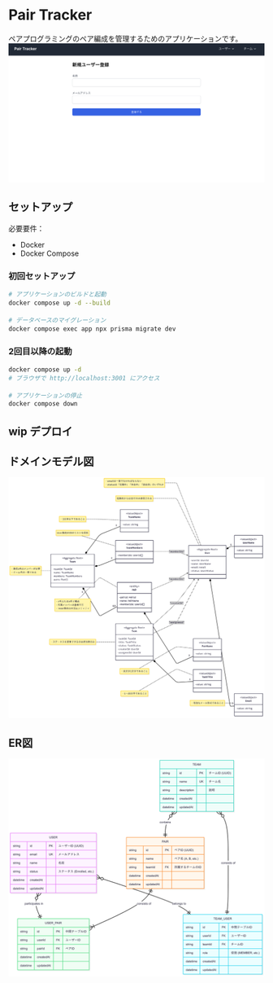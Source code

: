 # Pair Tracker

ペアプログラミングのペア編成を管理するためのアプリケーションです。
![Top Page](.github/images/register_page.png)

## セットアップ
必要要件：
- Docker
- Docker Compose


### 初回セットアップ
```bash
# アプリケーションのビルドと起動
docker compose up -d --build

# データベースのマイグレーション
docker compose exec app npx prisma migrate dev

```

### 2回目以降の起動
```bash
docker compose up -d
# ブラウザで http://localhost:3001 にアクセス

# アプリケーションの停止
docker compose down
```

## wip デプロイ

## ドメインモデル図
![Domain Model](.github/images/DomainModel.png)

## ER図
![ER Diagram](.github/images/ERDiagram.png)

